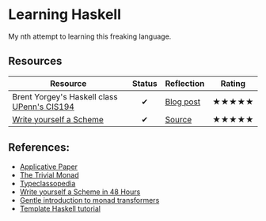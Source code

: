 # Learning Haskell

My nth attempt to learning this freaking language.

## Resources

| Resource        | Status           | Reflection  | Rating |
| --------------- | :----------------: | ----------- | ------ |
| Brent Yorgey's Haskell class [UPenn's CIS194](http://www.seas.upenn.edu/~cis194/spring13/) | ✔ | [Blog post](http://limdauto.github.io/posts/2015-12-13-reflections-brent-yorgey-haskell-class.html)| ★★★★★ |
| [Write yourself a Scheme](https://en.wikibooks.org/wiki/Write_Yourself_a_Scheme_in_48_Hours) | ✔  | [Source](https://github.com/limdauto/leme/) | ★★★★★ |

## References:

- [Applicative Paper](http://www.staff.city.ac.uk/~ross/papers/Applicative.html)
- [The Trivial Monad](http://blog.sigfpe.com/2007/04/trivial-monad.html)
- [Typeclassopedia](https://wiki.haskell.org/Typeclassopedia)
- [Write yourself a Scheme in 48 Hours](https://en.wikibooks.org/wiki/Write_Yourself_a_Scheme_in_48_Hours/)
- [Gentle introduction to monad transformers](https://github.com/kqr/gists/blob/master/articles/gentle-introduction-monad-transformers.md)
- [Template Haskell tutorial](https://github.com/leonidas/codeblog/blob/master/2011/2011-12-27-template-haskell.md)
